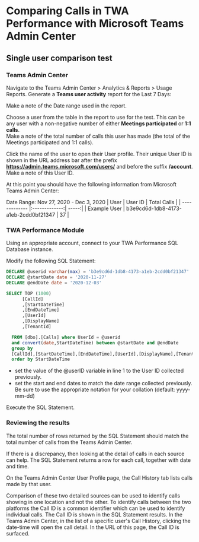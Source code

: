 # Comparing Calls in TWA Performance with Microsoft Teams Admin Center

## Single user comparison test

### Teams Admin Center

Navigate to the Teams Admin Center > Analytics & Reports > Usage Reports. Generate a **Teams user activity** report for the Last 7 Days:

Make a note of the Date range used in the report.

Choose a user from the table in the report to use for the test. This can be any user with a non-negative number of either __Meetings participated__ or __1:1 calls__.  
Make a note of the total number of calls this user has made (the total of the Meetings participated and 1:1 calls).

Click the name of the user to open their User profile. Their unique User ID is shown in the URL address bar after the prefix __https://admin.teams.microsoft.com/users/__ and before the suffix __/account__.
Make a note of this User ID.

At this point you should have the following information from Microsoft Teams Admin Center:

Date Range: Nov 27, 2020 - Dec 3, 2020
| User          | User ID       | Total Calls  |
| ------------- |:-------------:| -----:|
| Example User  | b3e9cd6d-1db8-4173-a1eb-2cdd0bf21347 | 37 |

### TWA Performance Module

Using an appropriate account, connect to your TWA Performance SQL Database instance.

Modify the following SQL Statement:

```SQL
DECLARE @userid varchar(max) = 'b3e9cd6d-1db8-4173-a1eb-2cdd0bf21347' 
DECLARE @startDate date = '2020-11-27'
DECLARE @endDate date = '2020-12-03'

SELECT TOP (1000)
      [CallId]
	  ,[StartDateTime]
      ,[EndDateTime]
      ,[UserId]
      ,[DisplayName]
      ,[TenantId]      

  FROM [dbo].[Calls] where UserId = @userid
  and convert(date,StartDateTime) between @startDate and @endDate
  group by
  [CallId],[StartDateTime],[EndDateTime],[UserId],[DisplayName],[TenantId]
  order by StartDateTime

```

- set the value of the @userID variable in line 1 to the User ID collected previously.
- set the start and end dates to match the date range collected previously. Be sure to use the appropriate notation for your collation (default: yyyy-mm-dd)

Execute the SQL Statement.

### Reviewing the results

The total number of rows returned by the SQL Statement should match the total number of calls from the Teams Admin Center.

If there is a discrepancy, then looking at the detail of calls in each source can help. The SQL Statement returns a row for each call, together with date and time.

On the Teams Admin Center User Profile page, the Call History tab lists calls made by that user. 

Comparison of these two detailed sources can be used to identify calls showing in one location and not the other. To identify calls between the two platforms the Call ID is a common identifier which can be used to identify individual calls. The Call ID is shown in the SQL Statement results. In the Teams Admin Center, in the list of a specific user's Call History, clicking the date-time will open the call detail. In the URL of this page, the Call ID is surfaced.
